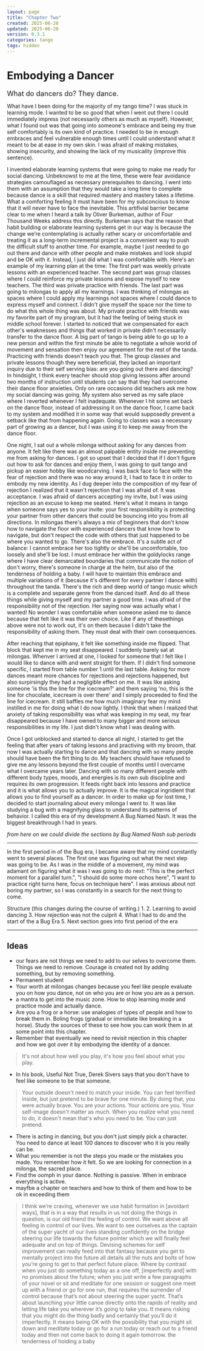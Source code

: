 ```yaml
---
layout: page
title: "Chapter Two"
created: 2025-06-20
updated: 2025-06-20
version: 0.3.1
categories: tango
tags: hidden
---
```


<style>
  .new-sub-section {
    font-size: 1.3em;
  }
</style>


# Embodying a Dancer

<span class="new-sub-section">What do dancers do? They dance.</span>

What have I been doing for the majority of my tango time? I was stuck in learning mode. I wanted to be so good that when I went out there I could immediately impress (not necessarily others as much as myself). However, what I found out was that going into someone's embrace and being my true self comfortably is its own kind of practice. I needed to be in enough embraces and feel vulnerable enough times until I could understand what it meant to be at ease in my own skin. I was afraid of making mistakes, showing insecurity, and showing the lack of my musicality (improve this sentence).

I invented elaborate learning systems that were going to make me ready for social dancing. Unbeknowst to me at the time, these were fear avoidance strategies camouflaged as necessary prerequisites to dancing. I went into them with an assumption that they would take a long time to complete because dance is a skill that required mastery and mastery takes a lifetime. What a comforting feeling it must have been for my subconcious to know that it will never have to face the inevitable. This artifivial barrier became clear to me when I heard a talk by Oliver Burkeman, author of Four Thousand Weeks address this directly. Burkeman says that the reason that habit building or elaborate learning systems get in our way is because the change we’re contemplating is actually rather scary or uncomfortable and treating it as a long-term incremental project is a convenient way to push the difficult stuff to another time. For example, maybe I just needed to go out there and dance with other people and make mistakes and look stupid and be OK with it. Instead, I just did what I was comfortable with. Here's an example of my learning plan at the time: The first part was weekly private lessons with an experienced teacher. The second part was group classes where I could reinforce my private lessons and expose myself to new teachers. The third was private practice with friends. The last part was going to milongas to apply all my learnings. I was thinking of milongas as spaces where I could apply my learnings not spaces where I could dance to express myself and connect. I didn't give myself the space nor the time to do what this whole thing was about. My private practice with friends was my favorite part of my program, but it had the feeling of being stuck in middle school forever. I started to noticed that we compensated for each other's weaknesses and things that worked in private didn't necessarily transfer to the dance floor. A big part of tango is being able to go up to a new person and within the first minute be able to negotiate a whole world of movement and sensation then enjoy our agreement for the rest of the tanda. Practicing with friends doesn't teach you that. The group classes and private lessons though they were beneficial, they lacked an important inquiry due to their self serving bias: are you going out there and dancing? In hindsight, I think every teacher should stop giving lessons after around two months of instruction until students can say that they had overcome their dance floor anxieties. Only on rare occasions did teachers ask me how my social dancing was going. My system also served as my safe place where I reverted whenever I felt inadequate. Whenever I hit some set back on the dance floor, instead of addressing it on the dance floor, I came back to my system and modified it in some way that would supposedly prevent a setback like that from happening again. Going to classes was a necessary part of growing as a dancer, but I was using it to keep me away from the dance floor.


One night, I sat out a whole milonga without asking for any dances from anyone. It felt like there was an almost palpable entity inside me preventing me from asking for dances. I got so upset that I decided that if I don't figure out how to ask for dances and enjoy them, I was going to quit tango and pickup an easier hobby like woodcarving. I was back face to face with the fear of rejection and there was no way around it, I had to face it in order to embody my new identity. As I dug deeper into the composition of my fear of rejection I realized that it wasn't rejection that I was afraid of. It was acceptance. I was afraid of dancers accepting my invite, but I was using rejection as an excuse to keep me seated. Here's what it means in tango when someone says yes to your invite: your first responsibility is protecting your partner from other dancers that could be bouncing into you from all directions. In milongas there's always a mix of beginners that don't know how to navigate the floor with experienced dancers that know how to navigate, but don't respect the code with others that just happened to be where you wanted to go. There's also the embrace. It's a subtle act of balance: I cannot embrace her too tightly or she'll be uncomfortable, too loosely and she'll be lost. I must embrace her within the goldylocks range where I have clear demarcated boundaries that communicate the notion of don't worry, there's someone in charge at the helm, but also of the tenderness of holding a baby. I will have to maintain this embrace and multiple variations of it (because it's different for every partner I dance with) throughout the tanda. There's the rich and deep world of tango music which is a complete and separate genre from the danced itself. And do all these things while giving myself and my partner a good time. I was afraid of the responsibility not of the rejection. Her saying now was actually what I wanted! No wonder I was comfortable when someone asked me to dance because that felt like it was their own choice. Like if any of thesethings above were not to work out, it's on them because I didn't take the responsibility of asking them. They must deal with their own consequences.

After reaching that epiphany, it felt like something inside me flipped. That block that kept me in my seat disappeared. I suddenly barely sat at milongas. Whenver I arrived at one, I looked for someone that I felt like I would like to dance with and went straight for them. If I didn't find someone specific, I started from table number 1 until the last table. Asking for more dances meant more chances for rejections and rejections happened, but also surpirsingly they had a negligible effect on me. It was like asking someone 'is this the line for the icecream?' and them saying 'no, this is the line for chocolate, icecream is over there' and I simply proceeded to find the line for icecream. It still baffles me how much imaginary fear my mind instilled in me for doing what I do now lightly. I think that when I realized that anxiety of taking responsibility was what was keeping in my seat, my fear disappeared because I have owned to many bigger and more serious responsibilities in my life. I just didn't know what I was dealing with.

Once I got unblocked and started to dance all night, I started to get the feeling that after years of taking lessons and practiving with my broom, that now I was actually starting to dance and that dancing with so many people should have been the firt thing to do. My teachers should have refused to give me any lessons beyond the first couple of months until I overcame what I overcame years later. Dancing with so many different people with different body types, moods, and energies is its own sub discipline and requires its own progression. It feeds right back into lessons and practice and it is what allows you to actually improve. It is the magical ingridient that allows you to find yourself as a dancer. In order to make up for lost time, I decided to start journaling about every milonga I went to. It was like studying a bug with a magnifying glass to understand its patterns of behavior. I called this era of my development A Bug Named Nash. It was the biggest breakthrough I had in years.

_from here on we could divide the sections by Bug Named Nash sub periods_

---

In the first period in of the Bug era, I became aware that my mind constantly went to several places. The first one was figuring out what the next step was going to be. As I was in the middle of a movement, my mind was adamant on figuring what it was I was going to do next: "This is the perfect moment for a parallel turn.", "I should do some more ochos here", "I want to practice right turns here, focus on technique here". I was anxious about not boring my partner, so I was constantly in a search for the next thing to come.


Structure (this changes during the course of writing.)
1.
2. Learning to avoid dancing
3. How rejection was not the culprit
4. What I had to do and the start of the a Bug Era
5. Next section goes into first period of the era

---

## Ideas

* our fears are not things we need to add to our selves to overcome them. Things we need to remove. Courage is created not by adding something, but by removing something.
* Permanent student
* Your worth at milongas changes because you feel like people evaluate you on how you dance, not on who you are or how you are as a person.
* a mantra to get into the music zone. How to stop learning mode and practice mode and actually dance.
* Are you a frog or a horse: use analogies of types of people and how to break them in. Boling frogs (gradual or immidiate like breaking in a horse). Study the sources of these to see how you can work them in at some point into this chapter.
* Remember that eventually we need to revisit rejection in this chapter and how we got over it by embodying the identity of a dancer.
> It's not about how well you play, it's how you feel about what you play.
* In his book, Useful Not True, Derek Sivers says that you don't have to feel like someone to be that someone.
> Your outside doesn't need to match your inside.
> You can feel terrified inside, but just pretend to be brave for one minute. By doing that, you were actually brave.
> You are your actions. Your actions are you. Your self-image doesn't matter as much.
> When you realize what you need to do, it doesn't mean that's who you need to be. You can just pretend.
* There is acting in dancing, but you don't just simply pick a character. You need to dance at least 100 dances to discover who it is you really can be.
* What you remember is not the steps you made or the mistakes you made. You remember how it felt. So we are looking for connection in a milonga, the sacred place.
* Find the oomph in your dance. Nothing is passive. When in embrace everything is active.
* mayfbe a chapter on teachers and how to think of them and how to be ok in exceeding them

> I think we’re craving, whenever we use habit formation in [avoidant ways], that is in a way that results in us not doing the things in question, is our old friend the feeling of control. We want above all feeling in control of our lives. We want to see ourselves as the captain of the super yacht of our lives standing confidently on the bridge steering our life towards the future pointer which we will finally feel adequate and on top of things. Devising schemes for self improvement can really feed into that fantasy because you get to mentally project into the future all details all the nuts and bolts of how you’re going to get to that perfect future place. Where by contrast when you just do something today as a one off, [imperfectly and] with no promises about the future; when you just write a few paragraphs of your novel or sit and meditate for one session or suggest one meet up with a friend or go for one run, that requires the surrender of control because that’s not about steering the super yacht. That’s about launching your little canoe directly onto the rapids of reality and letting life take you wherever it’s going to take you. It means risking that you might do the thing badly and certainly that you’ll do it imperfectly. It means being OK with the possibility that you might sit down and meditate today or go for a run today or reach out to a friend today and then not come back to doing it again tomorrow.
the tenderness of holding a baby
